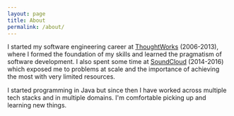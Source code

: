```yaml
---
layout: page
title: About
permalink: /about/
---
```


I started my software engineering career at [ThoughtWorks](https://www.thoughtworks.com) (2006-2013), where I formed the foundation of my skills and learned the pragmatism of software development. I also spent some time at [SoundCloud](https://www.soundcloud.com) (2014-2016) which exposed me to problems at scale and the importance of achieving the most with very limited resources.

I started programming in Java but since then I have worked across multiple tech stacks and in multiple domains. I'm comfortable picking up and learning new things.
